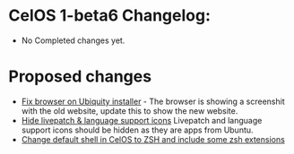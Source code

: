 # CelOS 1-beta6 Changelog:

- No Completed changes yet.

# Proposed changes

- [Fix browser on Ubiquity installer](https://github.com/Cobweb-Aclevo/celos/issues/26) - The browser is showing a screenshit with the old website, update this to show the new website.
- [Hide livepatch & language support icons](https://github.com/Cobweb-Aclevo/celos/issues/11) Livepatch and language support icons should be hidden as they are apps from Ubuntu.
- [Change default shell in CelOS to ZSH and include some zsh extensions](https://github.com/Cobweb-Aclevo/celos/pull/34)
